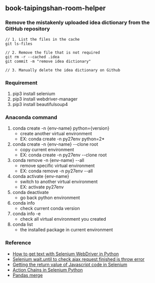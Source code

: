 ## book-taipingshan-room-helper

### Remove the mistakenly uploaded idea dictionary from the GitHub repository
```
// 1. List the files in the cache 
git ls-files

// 2. Remove the file that is not required
git rm -r --cached .idea
git commit -m "remove idea dictionary"

// 3. Manually delete the idea dictionary on Github 
```

### Requirement
1. pip3 install selenium
2. pip3 install webdriver-manager
3. pip3 install beautifulsoup4

### Anaconda command
1. conda create -n {env-name} python={version}
   * create another virtual environment
   * EX: conda create -n py27env python=2*
2. conda create -n {env-name} --clone root
   * copy current environment
   * EX: conda create -n py27env --clone root
3. conda remove -n {env-name} --all
   * remove specific virtual environment
   * EX: conda remove -n py27env --all
4. conda activate {env-name}
   * switch to another virtual environment
   * EX: activate py27env
5. conda deactivate
   * go back python environment
6. conda info
   * check current conda version
7. conda info -e
   * check all virtual environment you created
8. conda list
   * the installed package in current environment

### Reference
* [How to get text with Selenium WebDriver in Python](https://stackoverflow.com/questions/20996392/how-to-get-text-with-selenium-webdriver-in-python)
* [Selenium wait.until to check ajax request finished is throw error](https://stackoverflow.com/questions/32572313/selenium-wait-until-to-check-ajax-request-finished-is-throw-error)
* [Getting the return value of Javascript code in Selenium](https://stackoverflow.com/questions/5585343/getting-the-return-value-of-javascript-code-in-selenium)
* [Action Chains in Selenium Python](https://www.geeksforgeeks.org/action-chains-in-selenium-python/) 
* [Pandas merge](http://violin-tao.blogspot.com/2017/06/pandas-2-concat-merge.html)

[comment]: <> (### Note)

[comment]: <> (#### 內建隱含的變數)

[comment]: <> (1. \_\_name__)

[comment]: <> (   * 其意義是「模組名稱」，如果該檔案是被引用，其值會是模組名稱；但若該檔案是&#40;透過命令列&#41;直接執行，其值會是 \_\_main__)

